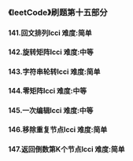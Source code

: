 ### 《leetCode》刷题第十五部分
#### 141.回文排列lcci		难度:简单
#### 142.旋转矩阵lcci		难度:中等
#### 143.字符串轮转lcci		难度:简单
#### 144.零矩阵lcci		难度:中等
#### 145.一次编辑lcci		难度:中等
#### 146.移除重复节点lcci		难度:简单
#### 147.返回倒数第K个节点lcci		难度:简单